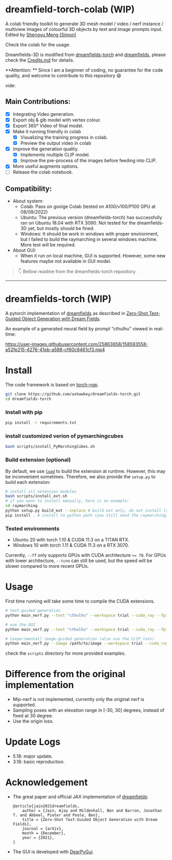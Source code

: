 # dreamfield-torch-colab (WIP)

A colab friendly toolkit to generate 3D mesh model / video / nerf instance / multiview images of colourful 3D objects by text and image prompts input. Edited by [Shengyu Meng (Simon)](https://twitter.com/meng_shengyu)  

Check the colab for the usage.

Dreamfields-3D is modified from [dreamfields-torch](https://github.com/ashawkey/dreamfields-torch) and [dreamfields](https://github.com/google-research/google-research/tree/master/dreamfields), please check the [Credits.md](./notebook/Credits.md) for details.

**Attention: ** Since I am a beginner of coding, no guarantee for the code quality, and welcome to contribute to this repository :smile: 

vide:

## Main Contributions:
- [x] Integrating Video generation.
- [x] Export obj & glb model with vertex colour.
- [x] Export  360° Video of final model.
- [x] Make it running friendly in colab	
  - [x] Visualizing the training progress in colab.
  - [x] Preview the output video in colab
- [x] Improve the generation quality.
  - [x] Implements multiple CLIP model.
  - [x] Improve the pre-process of the images before feeding into CLIP.
- [x] More useful augments options.
- [ ] Release the colab notebook.

## Compatibility:

- About system: 
  - Colab: Pass on goolge Colab (tested on A100/v100/P100 GPU at 08/09/2022)
  - Ubuntu: The previous version (dreamfields-torch) has successfully ran on Ubuntu 18.04 with RTX 3090. Not tested for the dreamfields-3D yet, but mostly should be fined.
  - Windows: It should be work in windows with proper environment, but I failed to build the raymarching in several windows machine. More test will be required.
- About GUI:
  - When it run on local machine, GUI is supported. However, some new features maybe not available in GUI model.

> 👇 Bellow readme from the dreamfields-torch repository.

-------------------------------

# dreamfields-torch (WIP)

A pytorch implementation of [dreamfields](https://github.com/google-research/google-research/tree/master/dreamfields) as described in [Zero-Shot Text-Guided Object Generation with Dream Fields](https://arxiv.org/abs/2112.01455).

An example of a generated neural field by prompt "cthulhu" viewed in real-time:

https://user-images.githubusercontent.com/25863658/158593558-a52fe215-4276-41eb-a588-cf60c9461cf3.mp4

# Install

The code framework is based on [torch-ngp](https://github.com/ashawkey/torch-ngp).

```bash
git clone https://github.com/ashawkey/dreamfields-torch.git
cd dreamfields-torch
```

### Install with pip
```bash
pip install -r requirements.txt
```
###  install customized verion of pymarchingcubes
```bash
bash scripts/install_PyMarchingCubes.sh
```

### Build extension (optional)
By default, we use [`load`](https://pytorch.org/docs/stable/cpp_extension.html#torch.utils.cpp_extension.load) to build the extension at runtime.
However, this may be inconvenient sometimes.
Therefore, we also provide the `setup.py` to build each extension:
```bash
# install all extension modules
bash scripts/install_ext.sh
# if you want to install manually, here is an example:
cd raymarching
python setup.py build_ext --inplace # build ext only, do not install (only can be used in the parent directory)
pip install . # install to python path (you still need the raymarching/ folder, since this only install the built extension.)
```

### Tested environments
* Ubuntu 20 with torch 1.10 & CUDA 11.3 on a TITAN RTX.
* Windows 10 with torch 1.11 & CUDA 11.3 on a RTX 3070.

Currently, `--ff` only supports GPUs with CUDA architecture `>= 70`.
For GPUs with lower architecture, `--tcnn` can still be used, but the speed will be slower compared to more recent GPUs.

# Usage

First time running will take some time to compile the CUDA extensions.

```bash
# text-guided generation
python main_nerf.py --text "cthulhu" --workspace trial --cuda_ray --fp16

# use the GUI
python main_nerf.py --text "cthulhu" --workspace trial --cuda_ray --fp16 --gui

# [experimental] image-guided generation (also use the CLIP loss)
python main_nerf.py --image /path/to/image --workspace trial --cuda_ray --fp16

```

check the `scripts` directory for more provided examples.


# Difference from the original implementation

* Mip-nerf is not implemented, currently only the original nerf is supported.
* Sampling poses with an elevation range in [-30, 30] degrees, instead of fixed at 30 degree.
* Use the origin loss.


# Update Logs
* 5.18: major update.
* 3.16: basic reproduction.


# Acknowledgement

* The great paper and official JAX implementation of [dreamfields](https://ajayj.com/dreamfields):
    ```
    @article{jain2021dreamfields,
        author = {Jain, Ajay and Mildenhall, Ben and Barron, Jonathan T. and Abbeel, Pieter and Poole, Ben},
        title = {Zero-Shot Text-Guided Object Generation with Dream Fields},
        journal = {arXiv},
        month = {December},
        year = {2021},
    }   
    ```

* The GUI is developed with [DearPyGui](https://github.com/hoffstadt/DearPyGui).
